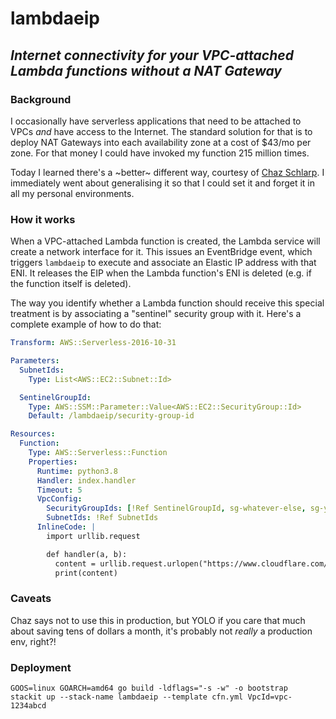 # lambdaeip

## _Internet connectivity for your VPC-attached Lambda functions without a NAT Gateway_ 

### Background

I occasionally have serverless applications that need to be attached to VPCs 
*and* have access to the Internet. The standard solution for that is to deploy
NAT Gateways into each availability zone at a cost of $43/mo per zone. For that
money I could have invoked my function 215 million times. 

Today I learned there's a ~better~ different way, courtesy of [Chaz Schlarp][tweet].
I immediately went about generalising it so that I could set it and forget it in all
my personal environments.

### How it works

When a VPC-attached Lambda function is created, the Lambda service will
create a network interface for it. This issues an EventBridge event, which
triggers `lambdaeip` to execute and associate an Elastic IP address with that
ENI. It releases the EIP when the Lambda function's ENI is deleted (e.g. if the
function itself is deleted).

The way you identify whether a Lambda function should receive this special 
treatment is by associating a "sentinel" security group with it. Here's
a complete example of how to do that:

```yaml
Transform: AWS::Serverless-2016-10-31

Parameters:
  SubnetIds:
    Type: List<AWS::EC2::Subnet::Id>

  SentinelGroupId:
    Type: AWS::SSM::Parameter::Value<AWS::EC2::SecurityGroup::Id>
    Default: /lambdaeip/security-group-id

Resources:
  Function:
    Type: AWS::Serverless::Function
    Properties:
      Runtime: python3.8
      Handler: index.handler
      Timeout: 5
      VpcConfig:
        SecurityGroupIds: [!Ref SentinelGroupId, sg-whatever-else, sg-you-want]
        SubnetIds: !Ref SubnetIds
      InlineCode: |
        import urllib.request

        def handler(a, b):
          content = urllib.request.urlopen("https://www.cloudflare.com/cdn-cgi/trace").read()
          print(content)
```

### Caveats

Chaz says not to use this in production, but YOLO if you care that much about
saving tens of dollars a month, it's probably not _really_ a production env, right?!

### Deployment

```
GOOS=linux GOARCH=amd64 go build -ldflags="-s -w" -o bootstrap
stackit up --stack-name lambdaeip --template cfn.yml VpcId=vpc-1234abcd
```

[tweet]: https://twitter.com/schlarpc/status/1415393605330501632

